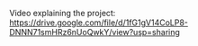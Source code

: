 Video explaining the project: https://drive.google.com/file/d/1fG1gV14CoLP8-DNNN71smHRz6nUoQwkY/view?usp=sharing
